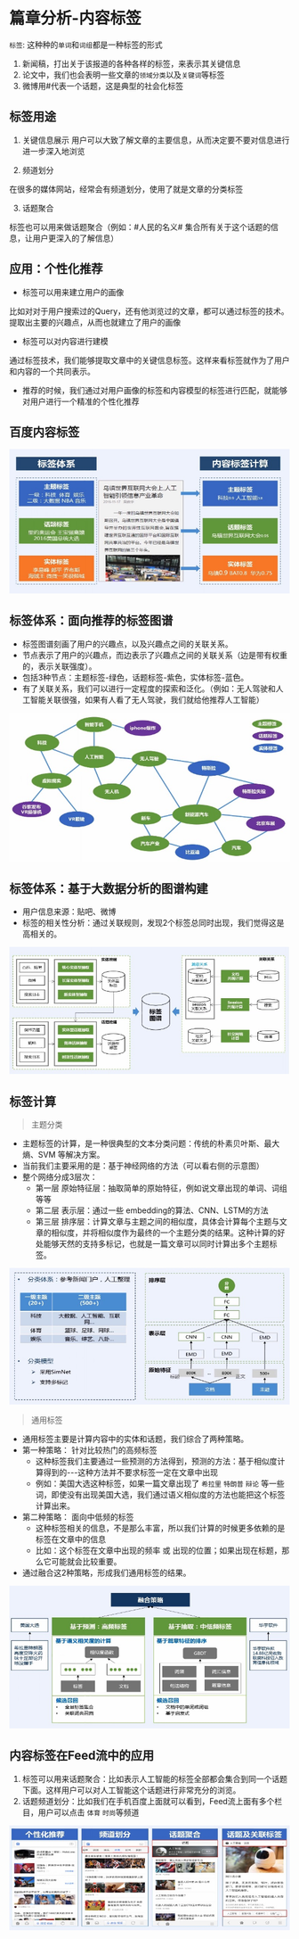 # 篇章分析-内容标签

`标签`: 这种种的`单词`和`词组`都是一种标签的形式
1. 新闻稿，打出关于该报道的各种各样的标签，来表示其关键信息
2. 论文中，我们也会表明一些文章的`领域分类`以及`关键词`等标签
3. 微博用#代表一个话题，这是典型的社会化标签

## 标签用途

1. 关键信息展示
用户可以大致了解文章的主要信息，从而决定要不要对信息进行进一步深入地浏览

2. 频道划分

在很多的媒体网站，经常会有频道划分，使用了就是文章的分类标签

3. 话题聚合

标签也可以用来做话题聚合（例如：#人民的名义# 集合所有关于这个话题的信息，让用户更深入的了解信息）

## 应用：个性化推荐

* 标签可以用来建立用户的画像

比如对对于用户搜索过的Query，还有他浏览过的文章，都可以通过标签的技术。提取出主要的兴趣点，从而也就建立了用户的画像

* 标签可以对内容进行建模

通过标签技术，我们能够提取文章中的关键信息标签。这样来看标签就作为了用户和内容的一个共同表示。

* 推荐的时候，我们通过对用户画像的标签和内容模型的标签进行匹配，就能够对用户进行一个精准的个性化推荐

## 百度内容标签

![百度内容标签](/images/nlp/3.2.篇章分析-内容标签/百度内容标签.jpg)

## 标签体系：面向推荐的标签图谱

* 标签图谱刻画了用户的兴趣点，以及兴趣点之间的关联关系。
* 节点表示了用户的兴趣点，而边表示了兴趣点之间的关联关系（边是带有权重的，表示关联强度）。
* 包括3种节点：主题标签-绿色，话题标签-紫色，实体标签-蓝色。
* 有了关联关系，我们可以进行一定程度的探索和泛化。（例如：无人驾驶和人工智能关联很强，如果有人看了无人驾驶，我们就给他推荐人工智能）

![面向推荐的标签图谱](/images/nlp/3.2.篇章分析-内容标签/面向推荐的标签图谱.jpg)

## 标签体系：基于大数据分析的图谱构建

* 用户信息来源：贴吧、微博
* 标签的相关性分析：通过关联规则，发现2个标签总同时出现，我们觉得这是高相关的。

![基于大数据分析的图谱构建](/images/nlp/3.2.篇章分析-内容标签/基于大数据分析的图谱构建.jpg)

## 标签计算

> 主题分类

* 主题标签的计算，是一种很典型的文本分类问题：传统的朴素贝叶斯、最大熵、SVM 等解决方案。
* 当前我们主要采用的是：基于神经网络的方法（可以看右侧的示意图）
* 整个网络分成3层次：
    * 第一层 原始特征层：抽取简单的原始特征，例如说文章出现的单词、词组 等等
    * 第二层 表示层：通过一些 embedding的算法、CNN、LSTM的方法
    * 第三层 排序层：计算文章与主题之间的相似度，具体会计算每个主题与文章的相似度，并将相似度作为最终的一个主题分类的结果。这种计算的好处能够天然的支持多标记，也就是一篇文章可以同时计算出多个主题标签。

![主题分类](/images/nlp/3.2.篇章分析-内容标签/主题分类.jpg)

> 通用标签

* 通用标签主要是计算内容中的实体和话题，我们综合了两种策略。
* 第一种策略： 针对比较热门的高频标签
    * 这种标签我们主要通过一些预测的方法得到，预测的方法：基于相似度计算得到的---这种方法并不要求标签一定在文章中出现
    * 例如：美国大选这种标签，如果一篇文章出现了 `希拉里` `特朗普` `辩论` 等一些词，即使没有出现美国大选，我们通过语义相似度的方法也能把这个标签计算出来。
* 第二种策略： 面向中低频的标签
    * 这种标签相关的信息，不是那么丰富，所以我们计算的时候更多依赖的是标签在文章中的信息
    * 比如：这个标签在文章中出现的频率 或 出现的位置；如果出现在标题，那么它可能就会比较重要。
* 通过融合这2种策略，形成我们通用标签的结果。

![通用标签](/images/nlp/3.2.篇章分析-内容标签/通用标签.jpg)

## 内容标签在Feed流中的应用

1. 标签可以用来话题聚合：比如表示人工智能的标签全部都会集合到同一个话题下面。这样用户可以对人工智能这个话题进行非常充分的浏览。
2. 话题频道划分：比如我们在手机百度上面就可以看到，Feed流上面有多个栏目，用户可以点击 `体育` `时尚`等频道

![内容标签在Feed流中的应用](/images/nlp/3.2.篇章分析-内容标签/内容标签在Feed流中的应用.jpg)

